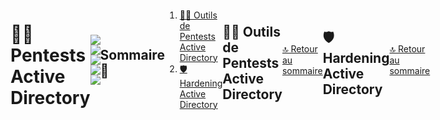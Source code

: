 <div style="display: flex; align-items: center; justify-content: space-between;">
  <h1>️🕵️‍♂️ Pentests Active Directory</h1>
  
<p align="center">
  <img src="https://img.shields.io/badge/Catégorie-Pentest%20Active%20Directory-critical?style=for-the-badge&logo=microsoft"/>
  <img src="https://img.shields.io/badge/Open%20Source-100%25-brightgreen?style=for-the-badge&logo=opensourceinitiative"/>
  <img src="https://img.shields.io/badge/Made%20with-%E2%9D%A4-red?style=for-the-badge"/>
  <img src="https://img.shields.io/badge/Contributions-Welcome-orange?style=for-the-badge&logo=github"/>
  <img src="https://img.shields.io/github/last-commit/CyberFlooD/SwitchToOpen?label=Last%20Update&color=informational&style=for-the-badge&logo=github"/>
</p>


## Sommaire 📖 <a id="sommaire"></a>
1. [🕵️‍♂️ Outils de Pentests Active Directory](#pentest-ad)
2. [🛡️ Hardening Active Directory](#hardening-ad)


## 🕵️‍♂️ Outils de Pentests Active Directory<a id="pentest-ad"></a>


| 🌟 **Outil** | 🔑 **Type de licence** | 🛠️ **Fonctionnalités clés** | 📝 **Description**  | 🌐 **Lien Web** |  
|---|---|---|---|---|
| **BloodHound**     | GPLv3 | Cartographie des relations AD, ACL abuse | Analyse des privilèges AD et escalades de droits                                 | <div align="center"><a href="https://github.com/BloodHoundAD/BloodHound">🔗</a></div>     |
| **SharpHound**     | GPLv3                  | Reco AD (users, ACLs, trusts)               | Collecte des infos pour BloodHound                                               | <div align="center"><a href="https://github.com/BloodHoundAD/SharpHound">🔗</a></div>     |
| **PingCastle**     | Freeware               | Audit de sécurité AD                        | Rapport d’audit rapide de la posture AD (score, vulnérabilités, recommandations) | <div align="center"><a href="https://www.pingcastle.com/">🔗</a></div>                    |
| **LDAPDomainDump** | MIT                    | Dump des objets AD via LDAP                 | Extraction des groupes, utilisateurs, machines AD                                | <div align="center"><a href="https://github.com/dirkjanm/ldapdomaindump">🔗</a></div>     |
| **CrackMapExec**   | GPLv3                  | Post-exploitation AD                        | Scanner réseau AD, bruteforce, modules NTLM, SMB, MSSQL, WinRM                   | <div align="center"><a href="https://github.com/byt3bl33d3r/CrackMapExec">🔗</a></div>    |
| **Kerbrute**       | MIT                    | Enumération comptes via Kerberos            | Permet l’énumération des users AD en bruteforce Kerberos                         | <div align="center"><a href="https://github.com/ropnop/kerbrute">🔗</a></div>             |
| **Impacket**       | Apache 2.0             | Exécution à distance, DCSync, pass-the-hash | Scripts AD (secretsdump, smbexec, psexec...)                                     | <div align="center"><a href="https://github.com/SecureAuthCorp/impacket">🔗</a></div>     |
| **ADRecon**        | GPLv3                  | Recon automatique AD                        | Collecte de données sur la conf. AD pour analyse offline                         | <div align="center"><a href="https://github.com/sense-of-security/ADRecon">🔗</a></div>   |
| **PowerView**      | MIT                    | Recon PowerShell AD                         | Exploration des trusts, groupes, GPO, sessions, ACLs                             | <div align="center"><a href="https://github.com/PowerShellMafia/PowerSploit">🔗</a></div> |
| **Invisi-Shell**   | MIT                    | Exécution furtive PowerShell                | Dissimule les scripts PS pour contourner les logs et AMSI                        | <div align="center"><a href="https://github.com/OmerYa/Invisi-Shell">🔗</a></div>         |
| **AMSITrigger**    | MIT                    | Bypass AMSI                                 | Permet de tester/contourner AMSI (Antimalware Scan Interface)                    | <div align="center"><a href="https://github.com/RythmStick/AMSITrigger">🔗</a></div>      |
| **DefenderCheck**  | BSD 3-Clause           | Bypass Windows Defender                     | Teste les chaînes détectées par Defender et aide à les modifier                  | <div align="center"><a href="https://github.com/matterpreter/DefenderCheck">🔗</a></div>  |
| **Codecepticon**   | Apache 2.0             | Obfuscation .NET/PS/VBA                     | Obfuscation de code source pour éviter détection AV/EDR                          | <div align="center"><a href="https://github.com/Accenture/Codecepticon">🔗</a></div>      |


[🔝 Retour au sommaire](#sommaire)

---

## 🛡️ Hardening Active Directory<a id="hardening-ad"></a>

| 🌟 **Outil** | 🔑 **Licence** | 🔐 **Fonctionnalités clés** | 📝 **Description** | 🌐 **Lien Web** |
|---|---|---|---|---|
| **HardeningKitty** | MIT | Analyse et durcissement de Windows et AD | PowerShell qui vérifie les configurations de sécurité d’un poste ou d’un AD (via CIS, Microsoft Baselines, recommandations Sec+) | <div align="center"><a href="https://github.com/scipag/HardeningKitty">🔗</a></div>                                                        |
| **Purple Knight** | Freeware (by Semperis) | Scan de sécurité AD | Outil GUI et CLI pour auditer les faiblesses de l’Active Directory (permissions, Shadow Admins, ACL, trusts…) | <div align="center"><a href="https://www.purple-knight.com/">🔗</a></div>                                                                  |
| **PingCastle** | Freeware (NON Open Source!) | Scan de sécurité AD + rapport | Génère un score de santé AD et propose des actions de durcissement | <div align="center"><a href="https://www.pingcastle.com/">🔗</a></div> |
| **ADACLScanner** | MIT | Analyse des ACL AD| Analyse et visualisation des permissions d’accès (ACL) dans Active Directory | <div align="center"><a href="https://github.com/canix1/ADACLScanner">🔗</a></div> |
| **S.DDL (Security Descriptor Definition Language)** | N/A | Contrôle fin des ACL AD | Utilisé avec PowerShell ou via audit pour définir précisément les ACL dans l’AD | <div align="center"><a href="https://learn.microsoft.com/en-us/windows/win32/secauthz/security-descriptor-string-format">🔗</a></div> |
| **CIS Benchmarks - Windows Server** | Creative Commons BY-NC-SA | Référentiels de durcissement | Guide officiel des bonnes pratiques de configuration sécurisée de Windows Server/AD | <div align="center"><a href="https://www.cisecurity.org/benchmark/microsoft_windows_server/">🔗</a></div> |
| **Microsoft Security Compliance Toolkit** | Microsoft | Baselines de sécurité Windows/AD | Fournit les recommandations de sécurité officielles de Microsoft avec outils GPO / scripts applicables | <div align="center"><a href="https://learn.microsoft.com/en-us/windows/security/threat-protection/windows-security-baselines">🔗</a></div> |
| **HardenAD** | GPLv3 | Audit post-compromission / durcissement | Identifie les mauvaises configurations dans Active Directory (ACL, délégations, GPOs) et propose des correctifs pour les durcir, idéal après une compromission ou en audit Purple Team | <div align="center"><a href="https://github.com/Hackndo/HardenAD">🔗</a></div> |

[🔝 Retour au sommaire](#sommaire)

---


